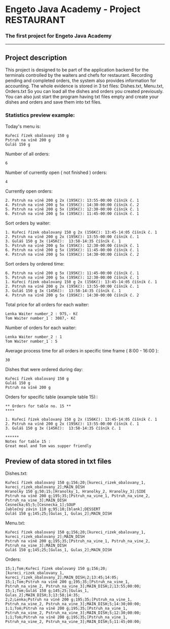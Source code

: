 # Engeto Java Academy - Project RESTAURANT
### The first project for Engeto Java Academy
---
## **Project description**
This project is designed to be part of the application backend for the 
terminals controlled by the waiters and chefs for restaurant. Recording 
pending and completed orders, the system also provides information for
accounting.
The whole evidence is stored in 3 txt files: Dishes.txt, Menu.txt, Orders.txt
So you can load all the dishes and orders you created previously.
You can also just start the program having txt files empty and create your dishes and orders and save them into txt files.

### Statistics preview example:
Today's menu is: 
```
Kuřecí řízek obalovaný 150 g
Pstruh na víně 200 g
Guláš 150 g
```
Number of all orders:
```
6
```
Number of currently open ( not finished ) orders:
```
4
```
Currently open orders:
```
2. Pstruh na víně 200 g 2x (195Kč):	13:55-00:00	číšník č. 1
4. Pstruh na víně 200 g 5x (195Kč):	14:30-00:00	číšník č. 2
5. Pstruh na víně 200 g 5x (195Kč):	12:30-00:00	číšník č. 1
6. Pstruh na víně 200 g 5x (195Kč):	11:45-00:00	číšník č. 1
```
Sort orders by waiter:
```
1. Kuřecí řízek obalovaný 150 g 2x (156Kč):	13:45-14:05	číšník č. 1
2. Pstruh na víně 200 g 2x (195Kč):	13:55-00:00	číšník č. 1
3. Guláš 150 g 3x (145Kč):	13:58-14:35	číšník č. 1
5. Pstruh na víně 200 g 5x (195Kč):	12:30-00:00	číšník č. 1
6. Pstruh na víně 200 g 5x (195Kč):	11:45-00:00	číšník č. 1
4. Pstruh na víně 200 g 5x (195Kč):	14:30-00:00	číšník č. 2
```
Sort orders by ordered time:
```
6. Pstruh na víně 200 g 5x (195Kč):	11:45-00:00	číšník č. 1
5. Pstruh na víně 200 g 5x (195Kč):	12:30-00:00	číšník č. 1
1. Kuřecí řízek obalovaný 150 g 2x (156Kč):	13:45-14:05	číšník č. 1
2. Pstruh na víně 200 g 2x (195Kč):	13:55-00:00	číšník č. 1
3. Guláš 150 g 3x (145Kč):	13:58-14:35	číšník č. 1
4. Pstruh na víně 200 g 5x (195Kč):	14:30-00:00	číšník č. 2
```
Total price for all orders for each waiter:
```
Lenka Waiter number_2 : 975,- Kč
Tom Waiter number_1 : 3087,- Kč
```
Number of orders for each waiter:
```
Lenka Waiter number_2 : 1
Tom Waiter number_1 : 5
```
Average process time for all orders in specific time frame ( 8:00 - 16:00 ):
```
30
```
Dishes that were ordered during day:
```
Kuřecí řízek obalovaný 150 g
Guláš 150 g
Pstruh na víně 200 g
```
Orders for specific table (example table 15)::
```
** Orders for table no. 15 **
****

1. Kuřecí řízek obalovaný 150 g 2x (156Kč):	13:45-14:05	číšník č. 1
2. Pstruh na víně 200 g 2x (195Kč):	13:55-00:00	číšník č. 1
3. Guláš 150 g 3x (145Kč):	13:58-14:35	číšník č. 1

******
Notes for table 15 :
Great meal and Tom was supper friendly
```
## **Preview of data stored in txt files**
Dishes.txt:
```
Kuřecí řízek obalovaný 150 g;156;20;[kureci_rizek_obalovany_1, kureci_rizek_obalovany_2];MAIN_DISH
Hranolky 150 g;50;15;[Hranolky_1, Hranolky_2, Hranolky_3];SIDE
Pstruh na víně 200 g;195;35;[Pstruh_na_vine_1, Pstruh_na_vine_2, Pstruh_na_vine_3];MAIN_DISH
Česnečka;65;5;[Cesnecka_1];SOUP
Jablečný závin 110 g;95;10;[blank];DESSERT
Guláš 150 g;145;25;[Gulas_1, Gulas_2];MAIN_DISH
```
Menu.txt:
```
Kuřecí řízek obalovaný 150 g;156;20;[kureci_rizek_obalovany_1, kureci_rizek_obalovany_2];MAIN_DISH
Pstruh na víně 200 g;195;35;[Pstruh_na_vine_1, Pstruh_na_vine_2, Pstruh_na_vine_3];MAIN_DISH
Guláš 150 g;145;25;[Gulas_1, Gulas_2];MAIN_DISH 
```
Orders:
```
15;1;Tom;Kuřecí řízek obalovaný 150 g;156;20;[kureci_rizek_obalovany_1, kureci_rizek_obalovany_2];MAIN_DISH;2;13:45;14:05;
15;1;Tom;Pstruh na víně 200 g;195;35;[Pstruh_na_vine_1, Pstruh_na_vine_2, Pstruh_na_vine_3];MAIN_DISH;2;13:55;00:00;
15;1;Tom;Guláš 150 g;145;25;[Gulas_1, Gulas_2];MAIN_DISH;3;13:58;14:35;
2;2;Lenka;Pstruh na víně 200 g;195;35;[Pstruh_na_vine_1, Pstruh_na_vine_2, Pstruh_na_vine_3];MAIN_DISH;5;14:30;00:00;
1;1;Tom;Pstruh na víně 200 g;195;35;[Pstruh_na_vine_1, Pstruh_na_vine_2, Pstruh_na_vine_3];MAIN_DISH;5;12:30;00:00;
1;1;Tom;Pstruh na víně 200 g;195;35;[Pstruh_na_vine_1, Pstruh_na_vine_2, Pstruh_na_vine_3];MAIN_DISH;5;11:45;00:00;
```
